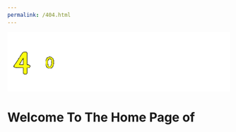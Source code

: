 ```yaml
---
permalink: /404.html
---
```




<html>
    <head>
        <meta charset="utf-8">
        <link id="favicon" rel="shortcut icon" href="/favicon.gif" type="image/gif"><meta name="viewport" content="width=device-width,initial-scale=1"><meta name="theme-color" content="#000000"><link rel="manifest" href="/manifest.json"><title>ceo@business.net - the home of business</title><link href="/static/css/main.07085c41.chunk.css" rel="stylesheet"></head>
    <body>
        <img src="afbeeldingen/10.gif">
        <h1 
            class="max-w-full overflow-x-hidden text-5xl text-white blink text-center">Welcome To The Home Page of
        </h1>
    </body>
</html>
